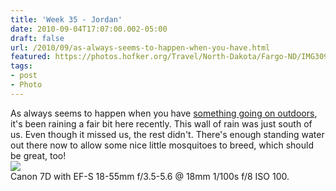 ```yaml
---
title: 'Week 35 - Jordan'
date: 2010-09-04T17:07:00.002-05:00
draft: false
url: /2010/09/as-always-seems-to-happen-when-you-have.html
featured: https://photos.hofker.org/Travel/North-Dakota/Fargo-ND/IMG3092/992432218_sHCFA-L.jpg
tags: 
- post
- Photo
---
```


As always seems to happen when you have [something going on outdoors](https://photos.hofker.org/Travel/North-Dakota/Our-House/10044901_9Fuff#994587740_utrQ9), it's been raining a fair bit here recently. This wall of rain was just south of us. Even though it missed us, the rest didn't. There's enough standing water out there now to allow some nice little mosquitoes to breed, which should be great, too!  
[![](https://photos.hofker.org/Travel/North-Dakota/Fargo-ND/IMG3092/992432218_sHCFA-L.jpg)](https://photos.hofker.org/Travel/North-Dakota/Fargo-ND/7241514_vuvKZ#992432218_sHCFA-A-LB)  
Canon 7D with EF-S 18-55mm f/3.5-5.6 @ 18mm 1/100s f/8 ISO 100.